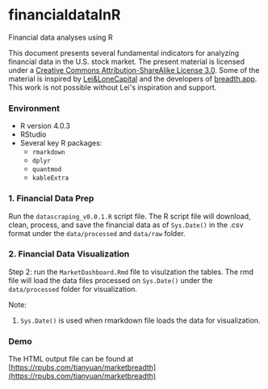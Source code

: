# financialdataInR
Financial data analyses using R 

This document presents several fundamental indicators for analyzing financial data in the U.S. stock market. The present material is licensed under a [Creative Commons Attribution-ShareAlike License 3.0](https://creativecommons.org/licenses/by-sa/3.0/). Some of the material is inspired by [Lei&LoneCapital](https://lonecapital.com/) and the developers of [breadth.app](http://breadth.app). This work is not possible without Lei's inspiration and support. 

### Environment

* R version 4.0.3
* RStudio
* Several key R packages: 
  * `rmarkdown`
  * `dplyr`
  * `quantmod`
  * `kableExtra`

### 1. Financial Data Prep

Run the `datascraping_v0.0.1.R` script file. 
The R script file will download, clean, process, and save the financial data as of `Sys.Date()` in the .csv format under the `data/processed` and `data/raw` folder.

### 2. Financial Data Visualization

Step 2: run the `MarketDashboard.Rmd` file to visulzation the tables. 
The rmd file will load the data files processed on `Sys.Date()` under the `data/processed` folder for visualization. 

Note: 
1. `Sys.Date()` is used when rmarkdown file loads the data for visualization.


### Demo 

The HTML output file can be found at [https://rpubs.com/tianyuan/marketbreadth](https://rpubs.com/tianyuan/marketbreadth)


